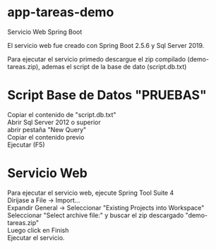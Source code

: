 # app-tareas-demo
Servicio Web Spring Boot<br/>

El servicio web fue creado con Spring Boot 2.5.6 y Sql Server 2019.<br/>

Para ejecutar el servicio primedo descargue el zip compilado (demo-tareas.zip), ademas el script de la base de dato (script.db.txt)<br/>

# Script Base de Datos "PRUEBAS"<br/>
Copiar el contenido de "script.db.txt"<br/>
Abrir Sql Server 2012 o superior<br/>
abrir pestaña "New Query"<br/>
Copiar el contenido previo<br/>
Ejecutar (F5)<br/>

# Servicio Web
Para ejecutar el servicio web, ejecute Spring Tool Suite 4<br/>
Dirijase a File -> Import...<br/>
Expandir General -> Seleccionar "Existing Projects into Workspace"<br/>
Seleccionar "Select archive file:" y buscar el zip descargado "demo-tareas.zip"<br/>
Luego click en Finish<br/>
Ejecutar el servicio.<br/>
